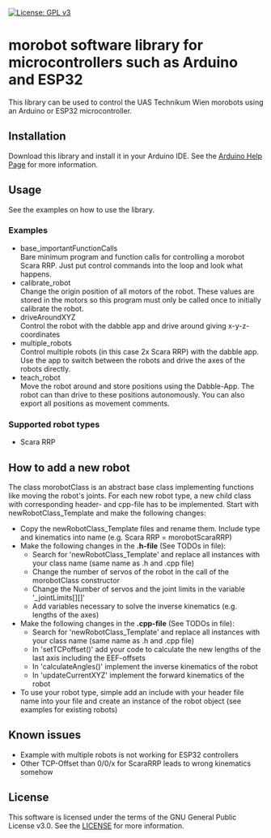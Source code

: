 [![License: GPL v3](https://img.shields.io/badge/License-GPLv3-blue.svg)](https://www.gnu.org/licenses/gpl-3.0)

# morobot software library for microcontrollers such as Arduino and ESP32

This library can be used to control the UAS Technikum Wien morobots using an Arduino or ESP32 microcontroller.

## Installation
Download this library and install it in your Arduino IDE. See the [Arduino Help Page](https://www.arduino.cc/en/guide/libraries#toc4) for more information.

## Usage
See the examples on how to use the library.
### Examples
- base_importantFunctionCalls\
  Bare minimum program and function calls for controlling a morobot Scara RRP. Just put control commands into the loop and look what happens.
- calibrate_robot\
  Change the origin position of all motors of the robot. These values are stored in the motors so this program must only be called once to initially calibrate the robot.
- driveAroundXYZ\
  Control the robot with the dabble app and drive around giving x-y-z-coordinates
- multiple_robots\
  Control multiple robots (in this case 2x Scara RRP) with the dabble app. Use the app to switch between the robots and drive the axes of the robots directly.
- teach_robot\
  Move the robot around and store positions using the Dabble-App. The robot can than drive to these positions autonomously. You can also export all positions as movement comments.
### Supported robot types
- Scara RRP

## How to add a new robot
The class morobotClass is an abstract base class implementing functions like moving the robot's joints. For each new robot type, a new child class with corresponding header- and cpp-file has to be implemented. Start with newRobotClass_Template and make the following changes:
- Copy the newRobotClass_Template files and rename them. Include type and kinematics into name (e.g. Scara RRP = morobotScaraRRP)
- Make the following changes in the **.h-file** (See TODOs in file):
  - Search for 'newRobotClass_Template' and replace all instances with your class name (same name as .h and .cpp file)
  - Change the number of servos of the robot in the call of the morobotClass constructor
  - Change the Number of servos and the joint limits in the variable '_jointLimits[][]'
  - Add variables necessary to solve the inverse kinematics (e.g. lengths of the axes)
- Make the following changes in the **.cpp-file** (See TODOs in file):
  - Search for 'newRobotClass_Template' and replace all instances with your class name (same name as .h and .cpp file)
  - In 'setTCPoffset()' add your code to calculate the new lengths of the last axis including the EEF-offsets
  - In 'calculateAngles()' implement the inverse kinematics of the robot
  - In 'updateCurrentXYZ' implement the forward kinematics of the robot
- To use your robot type, simple add an include with your header file name into your file and create an instance of the robot object (see examples for existing robots)

## Known issues
- Example with multiple robots is not working for ESP32 controllers
- Other TCP-Offset than 0/0/x for ScaraRRP leads to wrong kinematics somehow

## License
This software is licensed under the terms of the GNU General Public License v3.0. See the [LICENSE](https://github.com/TW-Robotics/morobot/edit/main/LICENSE) for more information.
